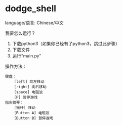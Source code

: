 # dodge_shell

language/语言: Chinese/中文

我要怎么运行？
1. 下载python3（如果你已经有了python3，跳过此步骤）
2. 下载文件
3. 运行“main.py”

操作方法：

    键盘：
        [left] 向左移动
        [right] 向右移动
        [space] 电磁波
        [P] 暂停游戏
    指尖钢琴：
        [摇杆] 移动
        [Button A] 电磁波
        [Button B] 暂停游戏
